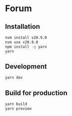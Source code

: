 # Forum

## Installation

```bash
nvm install v20.9.0
nvm use v20.9.0
npm install -g yarn
yarn
```

## Development

```bash
yarn dev
```

## Build for production

```bash
yarn build
yarn preview
```
